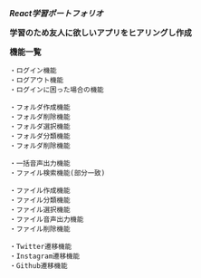 ***React学習ポートフォリオ***

**学習のため友人に欲しいアプリをヒアリングし作成**

**機能一覧**
```
・ログイン機能
・ログアウト機能
・ログインに困った場合の機能

・フォルダ作成機能
・フォルダ削除機能
・フォルダ選択機能
・フォルダ分類機能
・フォルダ削除機能

・一括音声出力機能
・ファイル検索機能(部分一致)

・ファイル作成機能
・ファイル分類機能
・ファイル選択機能
・ファイル音声出力機能
・ファイル削除機能

・Twitter遷移機能
・Instagram遷移機能
・Github遷移機能
```
